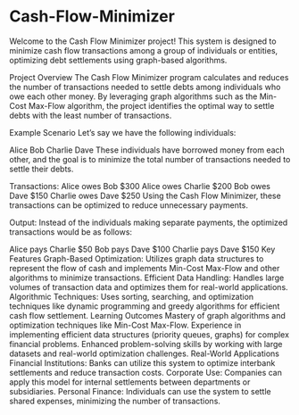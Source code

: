 # Cash-Flow-Minimizer

Welcome to the Cash Flow Minimizer project! This system is designed to minimize cash flow transactions among a group of individuals or entities, optimizing debt settlements using graph-based algorithms.

Project Overview
The Cash Flow Minimizer program calculates and reduces the number of transactions needed to settle debts among individuals who owe each other money. By leveraging graph algorithms such as the Min-Cost Max-Flow algorithm, the project identifies the optimal way to settle debts with the least number of transactions.

Example Scenario
Let’s say we have the following individuals:

Alice
Bob
Charlie
Dave
These individuals have borrowed money from each other, and the goal is to minimize the total number of transactions needed to settle their debts.

Transactions:
Alice owes Bob $300
Alice owes Charlie $200
Bob owes Dave $150
Charlie owes Dave $250
Using the Cash Flow Minimizer, these transactions can be optimized to reduce unnecessary payments.

Output:
Instead of the individuals making separate payments, the optimized transactions would be as follows:

Alice pays Charlie $50
Bob pays Dave $100
Charlie pays Dave $150
Key Features
Graph-Based Optimization: Utilizes graph data structures to represent the flow of cash and implements Min-Cost Max-Flow and other algorithms to minimize transactions.
Efficient Data Handling: Handles large volumes of transaction data and optimizes them for real-world applications.
Algorithmic Techniques: Uses sorting, searching, and optimization techniques like dynamic programming and greedy algorithms for efficient cash flow settlement.
Learning Outcomes
Mastery of graph algorithms and optimization techniques like Min-Cost Max-Flow.
Experience in implementing efficient data structures (priority queues, graphs) for complex financial problems.
Enhanced problem-solving skills by working with large datasets and real-world optimization challenges.
Real-World Applications
Financial Institutions: Banks can utilize this system to optimize interbank settlements and reduce transaction costs.
Corporate Use: Companies can apply this model for internal settlements between departments or subsidiaries.
Personal Finance: Individuals can use the system to settle shared expenses, minimizing the number of transactions.

